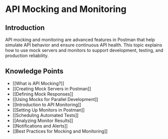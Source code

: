 # API Mocking and Monitoring

## Introduction
API mocking and monitoring are advanced features in Postman that help simulate API behavior and ensure continuous API health. This topic explains how to use mock servers and monitors to support development, testing, and production reliability.

## Knowledge Points

- [[What is API Mocking?]]
- [[Creating Mock Servers in Postman]]
- [[Defining Mock Responses]]
- [[Using Mocks for Parallel Development]]
- [[Introduction to API Monitoring]]
- [[Setting Up Monitors in Postman]]
- [[Scheduling Automated Tests]]
- [[Analyzing Monitor Results]]
- [[Notifications and Alerts]]
- [[Best Practices for Mocking and Monitoring]] 